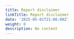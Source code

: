 ```yaml
---
title: Report disclaimer
linkTitle: Report disclaimer
date: '2025-05-01T21:06:00Z'
weight: 0
description: No content
---
```



